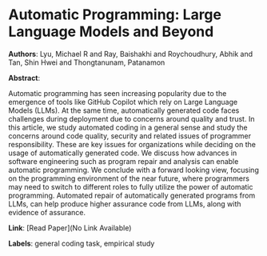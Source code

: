# Automatic Programming: Large Language Models and Beyond

**Authors**: Lyu, Michael R and Ray, Baishakhi and Roychoudhury, Abhik and Tan, Shin Hwei and Thongtanunam, Patanamon

**Abstract**:

Automatic programming has seen increasing popularity due to the emergence of tools like GitHub Copilot which rely on Large Language Models (LLMs). At the same time, automatically generated code faces challenges during deployment due to concerns around quality and trust. In this article, we study automated coding in a general sense and study the concerns around code quality, security and related issues of programmer responsibility. These are key issues for organizations while deciding on the usage of automatically generated code. We discuss how advances in software engineering such as program repair and analysis can enable automatic programming. We conclude with a forward looking view, focusing on the programming environment of the near future, where programmers may need to switch to different roles to fully utilize the power of automatic programming. Automated repair of automatically generated programs from LLMs, can help produce higher assurance code from LLMs, along with evidence of assurance.

**Link**: [Read Paper](No Link Available)

**Labels**: general coding task, empirical study
